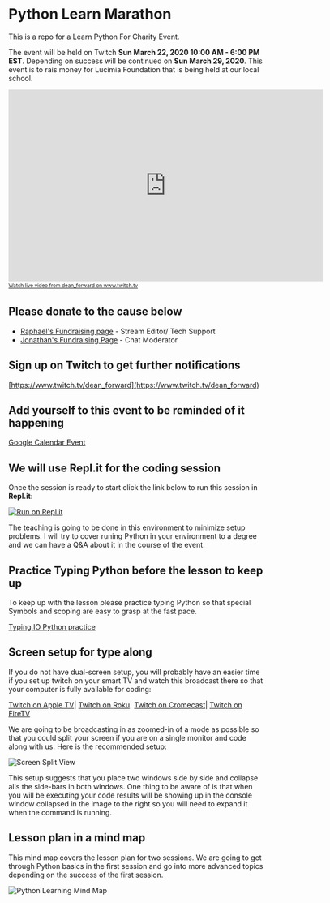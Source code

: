 # Python Learn Marathon
This is a repo for a Learn Python For Charity Event. 

The event will be held on Twitch **Sun March 22, 2020 10:00 AM - 6:00 PM EST**. Depending on success will be continued on **Sun March 29, 2020**.
This event is to rais money for Lucimia Foundation that is being held at our local school.

<iframe src="https://player.twitch.tv/?channel=dean_forward" frameborder="0" allowfullscreen="true" scrolling="no" height="378" width="620"></iframe><a href="https://www.twitch.tv/dean_forward?tt_content=text_link&tt_medium=live_embed" style="padding:2px 0px 4px; display:block; width:345px; font-weight:normal; font-size:10px; text-decoration:underline;">Watch live video from dean_forward on www.twitch.tv</a>

## Please donate to the cause below

* [Raphael's Fundraising page](https://events.lls.org/pages/noh/leeeatonelementaryschool-2020/RGotfryd) - Stream Editor/ Tech Support
* [Jonathan's Fundraising Page](https://events.lls.org/pages/noh/leeeatonelementaryschool-2020/JGotfryd) - Chat Moderator

## Sign up on Twitch to get further notifications

[https://www.twitch.tv/dean_forward](https://www.twitch.tv/dean_forward)

## Add yourself to this event to be reminded of it happening
[Google Calendar Event](https://calendar.google.com/event?action=TEMPLATE&tmeid=NmR2ZGw0OHUwNjVjYjBhaTlidWo3N2ZrYnMgaWx5YS5nb3RmcnlkQG0&tmsrc=ilya.gotfryd%40gmail.com)

## We will use Repl.it for the coding session
Once the session is ready to start click the link below to run this session in **Repl.it**:

[![Run on Repl.it](https://repl.it/badge/github/ilyaGotfryd/python-learn-marathon)](https://repl.it/github/ilyaGotfryd/python-learn-marathon)

The teaching is going to be done in this environment to minimize setup problems. I will try to cover runing Python in your environment to a degree and we can have a Q&A about it in the course of the event.

## Practice Typing Python before the lesson to keep up
To keep up with the lesson please practice typing Python so that special Symbols and scoping are easy to grasp at the fast pace.

[Typing.IO Python practice](https://typing.io/lesson/python/mercurial/merge.py/1)

## Screen setup for type along

If you do not have dual-screen setup, you will probably have an easier time if you set up twitch on your smart TV and watch this broadcast there so that your computer is fully available for coding:

[Twitch on Apple TV](https://apps.apple.com/us/app/twitch-live-game-streaming/id460177396#?platform=appleTV)|
[Twitch on Roku](https://www.howtogeek.com/369438/how-to-watch-twitch-on-roku/)|
[Twitch on Cromecast](https://chromecastappstips.com/cast-twitch-on-chromecast/)|
[Twitch on FireTV](https://www.amazon.com/Twitch-Interactive-Inc/dp/B007SOQBCM)


We are going to be broadcasting in as zoomed-in of a mode as possible so that you could split your screen if you are on a single monitor and code along with us. Here is the recommended setup:

![Screen Split View](https://github.com/ilyaGotfryd/python-learn-marathon/raw/master/screen-split-view.png)

This setup suggests that you place two windows side by side and collapse alls the side-bars in both windows. One thing to be aware of is that when you will be executing your code results will be showing up in the console window collapsed in the image to the right so you will need to expand it when the command is running.

## Lesson plan in a mind map
This mind map covers the lesson plan for two sessions. We are going to get through Python basics in the first session and go into more advanced topics depending on the success of the first session.

![Python Learning Mind Map](https://github.com/ilyaGotfryd/python-learn-marathon/raw/master/python-learn-marathon-mind-map.png)
